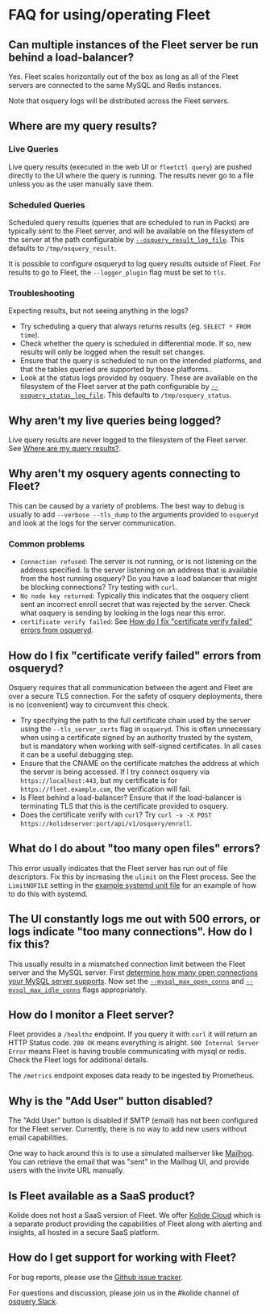 # FAQ for using/operating Fleet

## Can multiple instances of the Fleet server be run behind a load-balancer?

Yes. Fleet scales horizontally out of the box as long as all of the Fleet servers are connected to the same MySQL and Redis instances.

Note that osquery logs will be distributed across the Fleet servers.

## Where are my query results?

### Live Queries

Live query results (executed in the web UI or `fleetctl query`) are pushed directly to the UI where the query is running. The results never go to a file unless you as the user manually save them.

### Scheduled Queries

Scheduled query results (queries that are scheduled to run in Packs) are typically sent to the Fleet server, and will be available on the filesystem of the server at the path configurable by [`--osquery_result_log_file`](./configuring-the-fleet-binary.md#osquery_result_log_file). This defaults to `/tmp/osquery_result`.

It is possible to configure osqueryd to log query results outside of Fleet. For results to go to Fleet, the `--logger_plugin` flag must be set to `tls`.

### Troubleshooting

Expecting results, but not seeing anything in the logs?

- Try scheduling a query that always returns results (eg. `SELECT * FROM time`).
- Check whether the query is scheduled in differential mode. If so, new results will only be logged when the result set changes.
- Ensure that the query is scheduled to run on the intended platforms, and that the tables queried are supported by those platforms.
- Look at the status logs provided by osquery. These are available on the filesystem of the Fleet server at the path configurable by [`--osquery_status_log_file`](./configuring-the-fleet-binary.md#osquery_status_log_file). This defaults to `/tmp/osquery_status`.

## Why aren’t my live queries being logged?

Live query results are never logged to the filesystem of the Fleet server. See [Where are my query results?](#where-are-my-query-results).

## Why aren't my osquery agents connecting to Fleet?

This can be caused by a variety of problems. The best way to debug is usually to add `--verbose --tls_dump` to the arguments provided to `osqueryd` and look at the logs for the server communication.

### Common problems

- `Connection refused`: The server is not running, or is not listening on the address specified. Is the server listening on an address that is available from the host running osquery? Do you have a load balancer that might be blocking connections? Try testing with `curl`.
- `No node key returned`: Typically this indicates that the osquery client sent an incorrect enroll secret that was rejected by the server. Check what osquery is sending by looking in the logs near this error.
- `certificate verify failed`: See [How do I fix "certificate verify failed" errors from osqueryd](#how-do-i-fix-certificate-verify-failed-errors-from-osqueryd).

## How do I fix "certificate verify failed" errors from osqueryd?

Osquery requires that all communication between the agent and Fleet are over a secure TLS connection. For the safety of osquery deployments, there is no (convenient) way to circumvent this check.

- Try specifying the path to the full certificate chain used by the server using the `--tls_server_certs` flag in `osqueryd`. This is often unnecessary when using a certificate signed by an authority trusted by the system, but is mandatory when working with self-signed certificates. In all cases it can be a useful debugging step.
- Ensure that the CNAME on the certificate matches the address at which the server is being accessed. If I try connect osquery via `https://localhost:443`, but my certificate is for `https://fleet.example.com`, the verification will fail.
- Is Fleet behind a load-balancer? Ensure that if the load-balancer is terminating TLS that this is the certificate provided to osquery.
- Does the certificate verify with `curl`? Try `curl -v -X POST https://kolideserver:port/api/v1/osquery/enroll`.

## What do I do about "too many open files" errors?

This error usually indicates that the Fleet server has run out of file descriptors. Fix this by increasing the `ulimit` on the Fleet process. See the `LimitNOFILE` setting in the [example systemd unit file](./systemd.md) for an example of how to do this with systemd.

## The UI constantly logs me out with 500 errors, or logs indicate "too many connections". How do I fix this?

This usually results in a mismatched connection limit between the Fleet server and the MySQL server. First [determine how many open connections your MySQL server supports](https://dev.mysql.com/doc/refman/8.0/en/too-many-connections.html). Now set the [`--mysql_max_open_conns`](./configuring-the-fleet-binary.md#mysql_max_open_conns) and [`--mysql_max_idle_conns`](./configuring-the-fleet-binary.md#mysql_max_idle_conns) flags appropriately.

## How do I monitor a Fleet server?

Fleet provides a `/healthz` endpoint. If you query it with `curl` it will return an HTTP Status code. `200 OK` means everything is alright. `500 Internal Server Error` means Fleet is having trouble communicating with mysql or redis. Check the Fleet logs for additional details.

The `/metrics` endpoint exposes data ready to be ingested by Prometheus.

## Why is the "Add User" button disabled?

The "Add User" button is disabled if SMTP (email) has not been configured for the Fleet server. Currently, there is no way to add new users without email capabilities.

One way to hack around this is to use a simulated mailserver like [Mailhog](https://github.com/mailhog/MailHog). You can retrieve the email that was "sent" in the Mailhog UI, and provide users with the invite URL manually.

## Is Fleet available as a SaaS product?

Kolide does not host a SaaS version of Fleet. We offer [Kolide Cloud](https://kolide.com) which is a separate product providing the capabilities of Fleet along with alerting and insights, all hosted in a secure SaaS platform.

## How do I get support for working with Fleet?

For bug reports, please use the [Github issue tracker](https://github.com/kolide/fleet/issues).

For questions and discussion, please join us in the #kolide channel of [osquery Slack](https://osquery-slack.herokuapp.com/).
